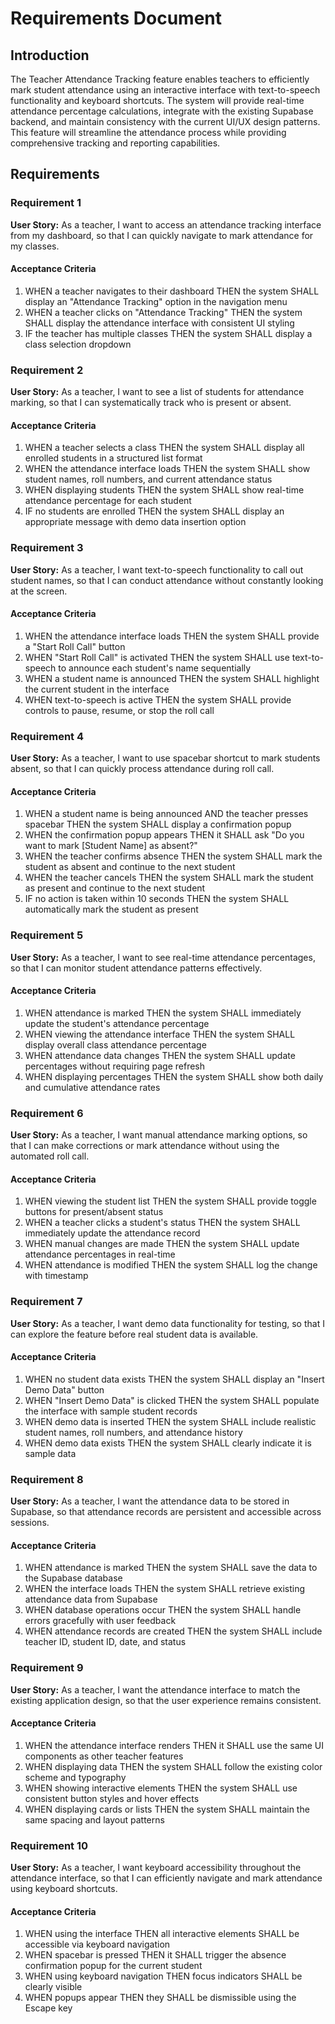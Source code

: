 # Requirements Document

## Introduction

The Teacher Attendance Tracking feature enables teachers to efficiently mark student attendance using an interactive interface with text-to-speech functionality and keyboard shortcuts. The system will provide real-time attendance percentage calculations, integrate with the existing Supabase backend, and maintain consistency with the current UI/UX design patterns. This feature will streamline the attendance process while providing comprehensive tracking and reporting capabilities.

## Requirements

### Requirement 1

**User Story:** As a teacher, I want to access an attendance tracking interface from my dashboard, so that I can quickly navigate to mark attendance for my classes.

#### Acceptance Criteria

1. WHEN a teacher navigates to their dashboard THEN the system SHALL display an "Attendance Tracking" option in the navigation menu
2. WHEN a teacher clicks on "Attendance Tracking" THEN the system SHALL display the attendance interface with consistent UI styling
3. IF the teacher has multiple classes THEN the system SHALL display a class selection dropdown

### Requirement 2

**User Story:** As a teacher, I want to see a list of students for attendance marking, so that I can systematically track who is present or absent.

#### Acceptance Criteria

1. WHEN a teacher selects a class THEN the system SHALL display all enrolled students in a structured list format
2. WHEN the attendance interface loads THEN the system SHALL show student names, roll numbers, and current attendance status
3. WHEN displaying students THEN the system SHALL show real-time attendance percentage for each student
4. IF no students are enrolled THEN the system SHALL display an appropriate message with demo data insertion option

### Requirement 3

**User Story:** As a teacher, I want text-to-speech functionality to call out student names, so that I can conduct attendance without constantly looking at the screen.

#### Acceptance Criteria

1. WHEN the attendance interface loads THEN the system SHALL provide a "Start Roll Call" button
2. WHEN "Start Roll Call" is activated THEN the system SHALL use text-to-speech to announce each student's name sequentially
3. WHEN a student name is announced THEN the system SHALL highlight the current student in the interface
4. WHEN text-to-speech is active THEN the system SHALL provide controls to pause, resume, or stop the roll call

### Requirement 4

**User Story:** As a teacher, I want to use spacebar shortcut to mark students absent, so that I can quickly process attendance during roll call.

#### Acceptance Criteria

1. WHEN a student name is being announced AND the teacher presses spacebar THEN the system SHALL display a confirmation popup
2. WHEN the confirmation popup appears THEN it SHALL ask "Do you want to mark [Student Name] as absent?"
3. WHEN the teacher confirms absence THEN the system SHALL mark the student as absent and continue to the next student
4. WHEN the teacher cancels THEN the system SHALL mark the student as present and continue to the next student
5. IF no action is taken within 10 seconds THEN the system SHALL automatically mark the student as present

### Requirement 5

**User Story:** As a teacher, I want to see real-time attendance percentages, so that I can monitor student attendance patterns effectively.

#### Acceptance Criteria

1. WHEN attendance is marked THEN the system SHALL immediately update the student's attendance percentage
2. WHEN viewing the attendance interface THEN the system SHALL display overall class attendance percentage
3. WHEN attendance data changes THEN the system SHALL update percentages without requiring page refresh
4. WHEN displaying percentages THEN the system SHALL show both daily and cumulative attendance rates

### Requirement 6

**User Story:** As a teacher, I want manual attendance marking options, so that I can make corrections or mark attendance without using the automated roll call.

#### Acceptance Criteria

1. WHEN viewing the student list THEN the system SHALL provide toggle buttons for present/absent status
2. WHEN a teacher clicks a student's status THEN the system SHALL immediately update the attendance record
3. WHEN manual changes are made THEN the system SHALL update attendance percentages in real-time
4. WHEN attendance is modified THEN the system SHALL log the change with timestamp

### Requirement 7

**User Story:** As a teacher, I want demo data functionality for testing, so that I can explore the feature before real student data is available.

#### Acceptance Criteria

1. WHEN no student data exists THEN the system SHALL display an "Insert Demo Data" button
2. WHEN "Insert Demo Data" is clicked THEN the system SHALL populate the interface with sample student records
3. WHEN demo data is inserted THEN the system SHALL include realistic student names, roll numbers, and attendance history
4. WHEN demo data exists THEN the system SHALL clearly indicate it is sample data

### Requirement 8

**User Story:** As a teacher, I want the attendance data to be stored in Supabase, so that attendance records are persistent and accessible across sessions.

#### Acceptance Criteria

1. WHEN attendance is marked THEN the system SHALL save the data to the Supabase database
2. WHEN the interface loads THEN the system SHALL retrieve existing attendance data from Supabase
3. WHEN database operations occur THEN the system SHALL handle errors gracefully with user feedback
4. WHEN attendance records are created THEN the system SHALL include teacher ID, student ID, date, and status

### Requirement 9

**User Story:** As a teacher, I want the attendance interface to match the existing application design, so that the user experience remains consistent.

#### Acceptance Criteria

1. WHEN the attendance interface renders THEN it SHALL use the same UI components as other teacher features
2. WHEN displaying data THEN the system SHALL follow the existing color scheme and typography
3. WHEN showing interactive elements THEN the system SHALL use consistent button styles and hover effects
4. WHEN displaying cards or lists THEN the system SHALL maintain the same spacing and layout patterns

### Requirement 10

**User Story:** As a teacher, I want keyboard accessibility throughout the attendance interface, so that I can efficiently navigate and mark attendance using keyboard shortcuts.

#### Acceptance Criteria

1. WHEN using the interface THEN all interactive elements SHALL be accessible via keyboard navigation
2. WHEN spacebar is pressed THEN it SHALL trigger the absence confirmation popup for the current student
3. WHEN using keyboard navigation THEN focus indicators SHALL be clearly visible
4. WHEN popups appear THEN they SHALL be dismissible using the Escape key